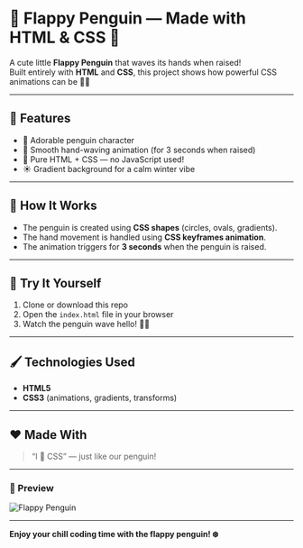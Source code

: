 # 🐧 Flappy Penguin — Made with HTML & CSS 🎨

A cute little **Flappy Penguin** that waves its hands when raised!  
Built entirely with **HTML** and **CSS**, this project shows how powerful CSS animations can be 💪✨  

---

## 🌟 Features
- 🐧 Adorable penguin character  
- 💃 Smooth hand-waving animation (for 3 seconds when raised)  
- 🎨 Pure HTML + CSS — no JavaScript used!  
- ☀️ Gradient background for a calm winter vibe  

---

## 🧠 How It Works
- The penguin is created using **CSS shapes** (circles, ovals, gradients).  
- The hand movement is handled using **CSS keyframes animation**.  
- The animation triggers for **3 seconds** when the penguin is raised.  

---

## 🚀 Try It Yourself
1. Clone or download this repo  
2. Open the `index.html` file in your browser  
3. Watch the penguin wave hello! 👋🐧  

---

## 🖌️ Technologies Used
- **HTML5**  
- **CSS3** (animations, gradients, transforms)

---

## ❤️ Made With
> “I 💜 CSS” — just like our penguin!

---

### 📸 Preview
![Flappy Penguin](a4133839-8150-4a0d-8325-c891c32d08d5.png)

---

**Enjoy your chill coding time with the flappy penguin! ❄️**
